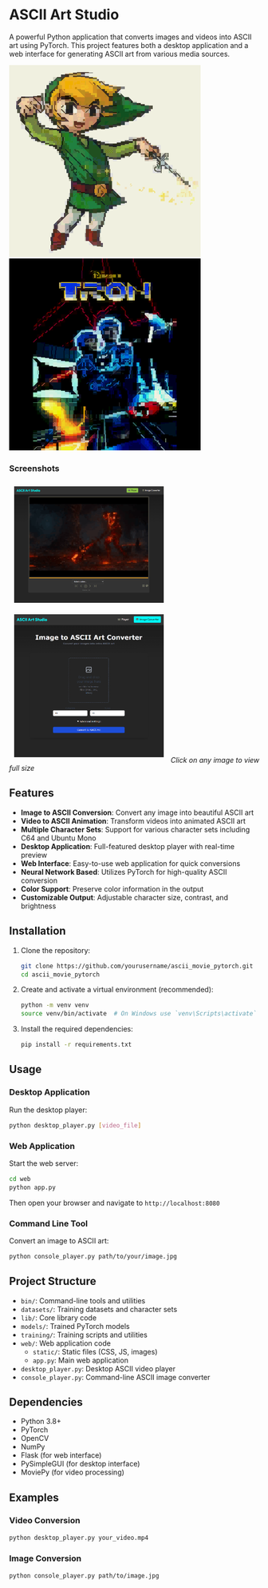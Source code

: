 # ASCII Art Studio

A powerful Python application that converts images and videos into ASCII art using PyTorch. This project features both a desktop application and a web interface for generating ASCII art from various media sources.

![Wind Waker](web/static/img/examples/wind_waker_ascii.png)
![Tron Poster](web/static/img/examples/tron_ascii.png)

### Screenshots

[<img src="web/static/img/examples/web_player.png" width="300" style="margin: 10px;"/>](web/static/img/examples/web_player.png)
[<img src="web/static/img/examples/web_converter.png" width="300" style="margin: 10px;"/>](web/static/img/examples/web_converter.png)
*Click on any image to view full size*

## Features

- **Image to ASCII Conversion**: Convert any image into beautiful ASCII art
- **Video to ASCII Animation**: Transform videos into animated ASCII art
- **Multiple Character Sets**: Support for various character sets including C64 and Ubuntu Mono
- **Desktop Application**: Full-featured desktop player with real-time preview
- **Web Interface**: Easy-to-use web application for quick conversions
- **Neural Network Based**: Utilizes PyTorch for high-quality ASCII conversion
- **Color Support**: Preserve color information in the output
- **Customizable Output**: Adjustable character size, contrast, and brightness

## Installation

1. Clone the repository:
   ```bash
   git clone https://github.com/yourusername/ascii_movie_pytorch.git
   cd ascii_movie_pytorch
   ```

2. Create and activate a virtual environment (recommended):
   ```bash
   python -m venv venv
   source venv/bin/activate  # On Windows use `venv\Scripts\activate`
   ```

3. Install the required dependencies:
   ```bash
   pip install -r requirements.txt
   ```

## Usage

### Desktop Application

Run the desktop player:
```bash
python desktop_player.py [video_file]
```

### Web Application

Start the web server:
```bash
cd web
python app.py
```

Then open your browser and navigate to `http://localhost:8080`

### Command Line Tool

Convert an image to ASCII art:
```bash
python console_player.py path/to/your/image.jpg
```

## Project Structure

- `bin/`: Command-line tools and utilities
- `datasets/`: Training datasets and character sets
- `lib/`: Core library code
- `models/`: Trained PyTorch models
- `training/`: Training scripts and utilities
- `web/`: Web application code
  - `static/`: Static files (CSS, JS, images)
  - `app.py`: Main web application
- `desktop_player.py`: Desktop ASCII video player
- `console_player.py`: Command-line ASCII image converter

## Dependencies

- Python 3.8+
- PyTorch
- OpenCV
- NumPy
- Flask (for web interface)
- PySimpleGUI (for desktop interface)
- MoviePy (for video processing)

## Examples

### Video Conversion
```bash
python desktop_player.py your_video.mp4
```

### Image Conversion
```bash
python console_player.py path/to/image.jpg
```

